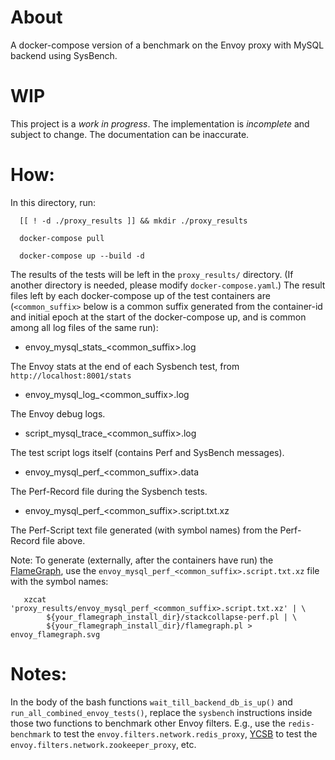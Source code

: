 # About

A docker-compose version of a benchmark on the Envoy proxy with MySQL backend
using SysBench.

# WIP

This project is a *work in progress*. The implementation is *incomplete* and
subject to change. The documentation can be inaccurate.

# How:

In this directory, run:

      [[ ! -d ./proxy_results ]] && mkdir ./proxy_results
       
      docker-compose pull
       
      docker-compose up --build -d

The results of the tests will be left in the `proxy_results/` directory.
(If another directory is needed, please modify `docker-compose.yaml`.) The
result files left by each docker-compose up of the test containers are
(`<common_suffix>` below is a common suffix generated from the container-id
and initial epoch at the start of the docker-compose up, and is common among
all log files of the same run):

- envoy_mysql_stats_<common_suffix>.log

The Envoy stats at the end of each Sysbench test, from `http://localhost:8001/stats`

- envoy_mysql_log_<common_suffix>.log

The Envoy debug logs.

- script_mysql_trace_<common_suffix>.log

The test script logs itself (contains Perf and SysBench messages).

- envoy_mysql_perf_<common_suffix>.data

The Perf-Record file during the Sysbench tests.

- envoy_mysql_perf_<common_suffix>.script.txt.xz

The Perf-Script text file generated (with symbol names) from the Perf-Record
file above.

Note: To generate (externally, after the containers have run) the
[FlameGraph](https://github.com/brendangregg/FlameGraph), use the
`envoy_mysql_perf_<common_suffix>.script.txt.xz` file with the symbol names:

       xzcat 'proxy_results/envoy_mysql_perf_<common_suffix>.script.txt.xz' | \
            ${your_flamegraph_install_dir}/stackcollapse-perf.pl | \
            ${your_flamegraph_install_dir}/flamegraph.pl > envoy_flamegraph.svg

# Notes:

In the body of the bash functions `wait_till_backend_db_is_up()` and
`run_all_combined_envoy_tests()`, replace the `sysbench` instructions inside
those two functions to benchmark other Envoy filters. E.g., use the
`redis-benchmark` to test the `envoy.filters.network.redis_proxy`,
[YCSB](https://github.com/apache/zookeeper/blob/master/zookeeper-docs/src/main/resources/markdown/zookeeperTools.md#benchmark)
to test the `envoy.filters.network.zookeeper_proxy`, etc.

